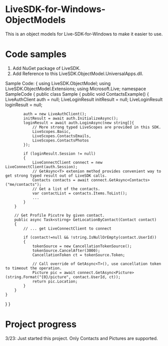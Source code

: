 # LiveSDK-for-Windows-ObjectModels
This is an object models for Live-SDK-for-Windows to make it easier to use.

# Code samples
1. Add NuGet package of LiveSDK.
2. Add Reference to this LiveSDK.ObjectModel.UniversalApps.dll.

Sample Code:
{
using LiveSDK.ObjectModel;
using LiveSDK.ObjectModel.Extensions;
using Microsoft.Live;
namespace SampleCode
{
	public class Sample
	{
		public void ContactsExample()
		{
			LiveAuthClient auth = null;
            LiveLoginResult initResult = null;
            LiveLoginResult loginResult = null;

            auth = new LiveAuthClient();
            initResult = await auth.InitializeAsync();
            loginResult = await auth.LoginAsync(new string[]{
				// More strong typed LiveScopes are provided in this SDK.
                LiveScopes.Basic,
                LiveScopes.ContactsEmails,
                LiveScopes.ContactsPhotos
            });

			if (loginResult.Session != null)
            {
                LiveConnectClient connect = new LiveConnectClient(auth.Session);
				// GetAsync<T> extenion method provides convenient way to get strong typed result out of LiveSDK calls.
                Contacts contacts = await connect.GetAsync<Contacts>("me/contacts");
                // Get a list of the contacts.
				var contactList = contacts.Items.ToList();
				...
            }   
		}

		// Get Profile Picutre by given contact.
		public async Task<stirng> GetLocationByContact(Contact contact)
		{
			// ... get LiveConnectClient to connect
			            
			if (contact!=null && !string.IsNullOrEmpty(contact.UserId))
			{
				tokenSource = new CancellationTokenSource();
				tokenSource.CancelAfter(3000);
				CancellationToken ct = tokenSource.Token;
				
				// Call override of GetAsync<T>(), use cancellation token to timeout the operation.
				Picture pic = await connect.GetAsync<Picture>(string.Format("{0}/picture", contact.UserId, ct));
				return pic.Location;
			}
		}
	}
}
}
# Project progress
3/23: Just started this project. Only Contacts and Pictures are supported.
